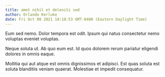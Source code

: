 ```yaml
---
title: amet nihil et deleniti sed
author: Orlando Kerluke
date: Fri Oct 08 2021 18:18:53 GMT-0400 (Eastern Daylight Time)
---
```

Eum sed nemo. Dolor tempora est odit. Ipsum qui natus consectetur nemo voluptas eveniet voluptas.

 Neque soluta ut. Ab quo eum est. Id quos dolorem rerum pariatur eligendi dolores in omnis eaque.

 Mollitia qui aut atque est omnis dignissimos et adipisci. Est quas soluta est soluta blanditiis veniam quaerat. Molestiae et impedit consequatur.